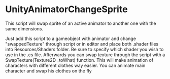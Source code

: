 # UnityAnimatorChangeSprite
This script will swap sprite of an active animator to another one with the same dimensions.

Just add this script to a gameobject with animator and change "swappedTexture" through script or in editor and place both .shader files into Resources/Shaders folder. Be sure to specify which shader you wish to use in the .cs file. Afterwards you can swap texture through the script with a SwapTexture(Texture2D _toWhat) function.
This will make animation of characters with different clothes way easier. You can animate main character and swap his clothes on the fly

